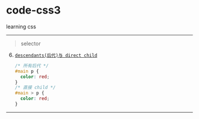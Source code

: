 # code-css3

learning css

---

> selector

6. [`descendants(后代)与 direct child`](./selector)

   ```css
   /* 所有后代 */
   #main p {
     color: red;
   }
   /* 直接 child */
   #main > p {
     color: red;
   }
   ```

---
